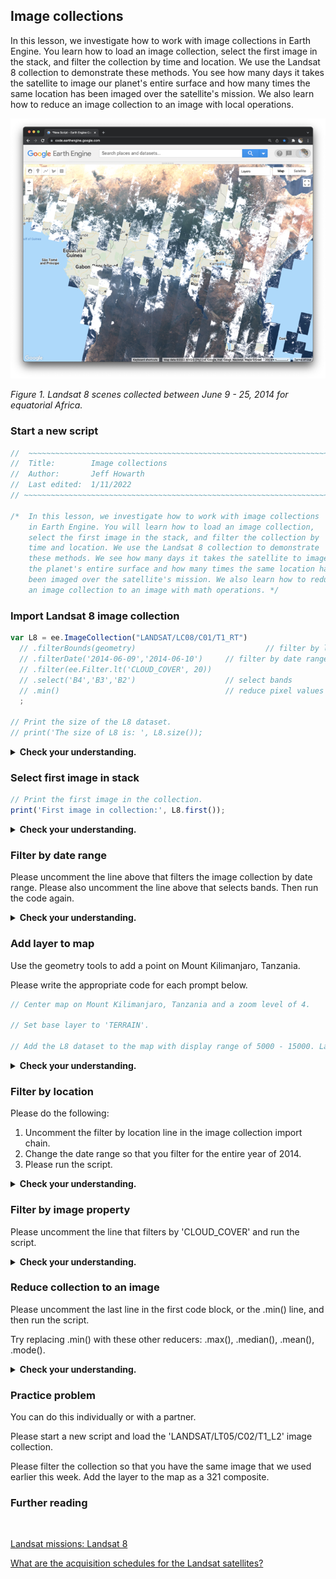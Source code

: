 ## Image collections  

In this lesson, we investigate how to work with image collections in Earth Engine. You learn how to load an image collection, select the first image in the stack, and filter the collection by time and location. We use the Landsat 8 collection to demonstrate these methods. You see how many days it takes the satellite to image our planet's entire surface and how many times the same location has been imaged over the satellite's mission. We also learn how to reduce an image collection to an image with local operations.  

![L8 image collection](images/image_collections_L8.png)  

_Figure 1. Landsat 8 scenes collected between June 9 - 25, 2014 for equatorial Africa._  

### Start a new script

```js
//  ~~~~~~~~~~~~~~~~~~~~~~~~~~~~~~~~~~~~~~~~~~~~~~~~~~~~~~~~~~~~~~~~~~~~~~~
//  Title:        Image collections
//  Author:       Jeff Howarth
//  Last edited:  1/11/2022   
// ~~~~~~~~~~~~~~~~~~~~~~~~~~~~~~~~~~~~~~~~~~~~~~~~~~~~~~~~~~~~~~~~~~~~~~~

/*  In this lesson, we investigate how to work with image collections
    in Earth Engine. You will learn how to load an image collection,
    select the first image in the stack, and filter the collection by
    time and location. We use the Landsat 8 collection to demonstrate
    these methods. We see how many days it takes the satellite to image
    the planet's entire surface and how many times the same location has
    been imaged over the satellite's mission. We also learn how to reduce
    an image collection to an image with math operations. */   
```

### Import Landsat 8 image collection  

```js
var L8 = ee.ImageCollection("LANDSAT/LC08/C01/T1_RT")
  // .filterBounds(geometry)                             // filter by location  
  // .filterDate('2014-06-09','2014-06-10')     // filter by date range
  // .filter(ee.Filter.lt('CLOUD_COVER', 20))
  // .select('B4','B3','B2')                    // select bands
  // .min()                                     // reduce pixel values [also try .median(), .max(), .mode()]
  ;

// Print the size of the L8 dataset.
// print('The size of L8 is: ', L8.size());
```
<details>
<summary><b>Check your understanding.</b></summary>
<br>
What are the range of dates available for this image collection in the Earth Engine catalog?
</details>  

### Select first image in stack  

```js
// Print the first image in the collection.
print('First image in collection:', L8.first());
```
<details>
<summary><b>Check your understanding.</b></summary>
<br>
Is the first image the earliest image in the collection, or the most recent image, or is the order of images random?
</details>

### Filter by date range  

Please uncomment the line above that filters the image collection by date range. Please also uncomment the line above that selects bands. Then run the code again.  

<details>
<summary><b>Check your understanding.</b></summary>
<br>
<li>Did our date range select images for one day or two days?</li>
<br>
<li>How many images did the Landsat 8 satellite capture in our date range?</li>
</details>

### Add layer to map  

Use the geometry tools to add a point on Mount Kilimanjaro, Tanzania.  

Please write the appropriate code for each prompt below.  

```js
// Center map on Mount Kilimanjaro, Tanzania and a zoom level of 4.

// Set base layer to 'TERRAIN'.

// Add the L8 dataset to the map with display range of 5000 - 15000. Label the layer 'L8 image collection'.

```

<details>
<summary><b>Check your understanding.</b></summary>
<br>
<li>How many days does it take for the Landsat 8 satellite to capture images for every location on the planet's surface?</li>
<br>
<li>Why do you think some images are missing from the L8 collection?</li>
</details>

### Filter by location  

Please do the following:  

1. Uncomment the filter by location line in the image collection import chain.    
2. Change the date range so that you filter for the entire year of 2014.  
3. Please run the script.  

<details>
<summary><b>Check your understanding.</b></summary>
<br>
<li>How many images does the collection contain for this location?</li>  
<br>
Please use the <b>Inspector panel</b> to click on a location and inspect the chart under the <b>Pixels - Series</b> carrot.
<br><br>
<li>What does the chart show?</li>
<br>
<li>What do you think causes the peaks and valleys in the lines?</li>
<br>
</details>

### Filter by image property  

Please uncomment the line that filters by 'CLOUD_COVER' and run the script.

<details>
<summary><b>Check your understanding.</b></summary>
<br>
<li>How many images does the collection contain for this location now? </li>  
<br>
Please use the <b>Inspector panel</b> to click on a location.
<br><br>
<li>Can you still make a chart? How does it differ from the one you made in the last step?</li>
<br>
</details>  

### Reduce collection to an image  

Please uncomment the last line in the first code block, or the .min() line, and then run the script.  

Try replacing .min() with these other reducers: .max(), .median(), .mean(), .mode().  

<details>
<summary><b>Check your understanding.</b></summary>
<br>
<li>Why does <b>.max()</b> make the scene appear all white?</li>
<br>
<li>Why do white patches with colorful noise remain in the scene when we reduce with <b>.mode()</b>.</li>
<br>
<li>Why are .min(), .max(), .median(), and .mode() called <b>local operations</b>?</li>
</details>

### Practice problem  

You can do this individually or with a partner.  

Please start a new script and load the 'LANDSAT/LT05/C02/T1_L2' image collection.  

Please filter the collection so that you have the same image that we used earlier this week. Add the layer to the map as a 321 composite.  

### Further reading
<br>

[Landsat missions: Landsat 8](https://www.usgs.gov/landsat-missions/landsat-8)

[What are the acquisition schedules for the Landsat satellites?](https://www.usgs.gov/faqs/what-are-acquisition-schedules-landsat-satellites)
